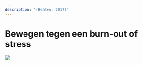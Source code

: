 ```yaml
---
description: '(Beaten, 2017)'
---
```


# Bewegen tegen een burn-out of stress

![](../../../.gitbook/assets/baeten-2017.png)

